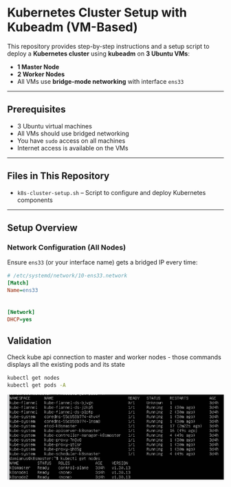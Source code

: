 # Kubernetes Cluster Setup with Kubeadm (VM-Based)

This repository provides step-by-step instructions and a setup script to deploy a **Kubernetes cluster** using **kubeadm** on **3 Ubuntu VMs**:

- **1 Master Node**
- **2 Worker Nodes**
- All VMs use **bridge-mode networking** with interface `ens33`

---

##  Prerequisites

- 3 Ubuntu virtual machines
- All VMs should use bridged networking
- You have `sudo` access on all machines
- Internet access is available on the VMs

---

## Files in This Repository

- `k8s-cluster-setup.sh` – Script to configure and deploy Kubernetes components

---

##  Setup Overview

### Network Configuration (All Nodes)

Ensure `ens33` (or your interface name) gets a bridged IP every time:

```ini
# /etc/systemd/network/10-ens33.network
[Match]
Name=ens33


[Network]
DHCP=yes
```

## Validation

Check kube api connection to master and worker nodes - those commands displays all the existing pods and its state 

```bash
kubectl get nodes
kubectl get pods -A
```

![Alt Text](images/podesnodes.png)
